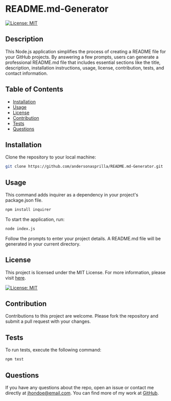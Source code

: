 # README.md-Generator

[![License: MIT](https://img.shields.io/badge/License-MIT-yellow.svg)](https://opensource.org/licenses/MIT)
## Description

This Node.js application simplifies the process of creating a README file for your GitHub projects. By answering a few prompts, users can generate a professional README.md file that includes essential sections like the title, description, installation instructions, usage, license, contribution, tests, and contact information.


## Table of Contents

- [Installation](#installation)
- [Usage](#usage)
- [License](#license)
- [Contribution](#contribution)
- [Tests](#tests)
- [Questions](#questions)

## Installation

Clone the repository to your local machine:

```sh
git clone https://github.com/andersonasprilla/README.md-Generator.git
```

## Usage

This command adds inquirer as a dependency in your project's package.json file.

```sh
npm install inquirer
```

To start the application, run:

```sh
node index.js
```

Follow the prompts to enter your project details. A README.md file will be generated in your current directory.

## License
This project is licensed under the MIT License. For more information, please visit [here](https://opensource.org/licenses/MIT).

[![License: MIT](https://img.shields.io/badge/License-MIT-yellow.svg)](https://opensource.org/licenses/MIT)

## Contribution

Contributions to this project are welcome. Please fork the repository and submit a pull request with your changes.

## Tests

To run tests, execute the following command:

```sh
npm test
```

## Questions

If you have any questions about the repo, open an issue or contact me directly at jhondoe@email.com. You can find more of my work at [GitHub](https://github.com/andersonasprilla).
